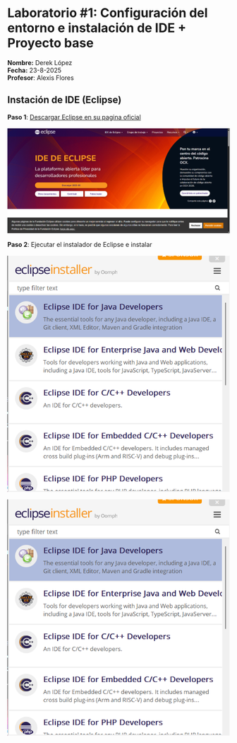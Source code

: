 # Laboratorio #1:  Configuración del entorno e instalación de IDE + Proyecto base

**Nombre:** Derek López <br>
**Fecha:** 23-8-2025 <br>
**Profesor**: Alexis Flores

## Instación de IDE (Eclipse)
**Paso 1**:
<a href="https://eclipseide.org/">Descargar Eclipse en su pagina oficial</a> <br><br>
![Texto alternativo](https://github.com/DerekLopez17/Trabajos/blob/main/Capturas/paginaoficial.png?raw=true)

**Paso 2**: Ejecutar el instalador de Eclipse e instalar <br><br> 
![Texto alternativo](https://github.com/DerekLopez17/Trabajos/blob/main/Capturas/instalador.png?raw=true)

![Texto alternativo](https://github.com/DerekLopez17/Trabajos/blob/main/Capturas/instalador.png?raw=true)


